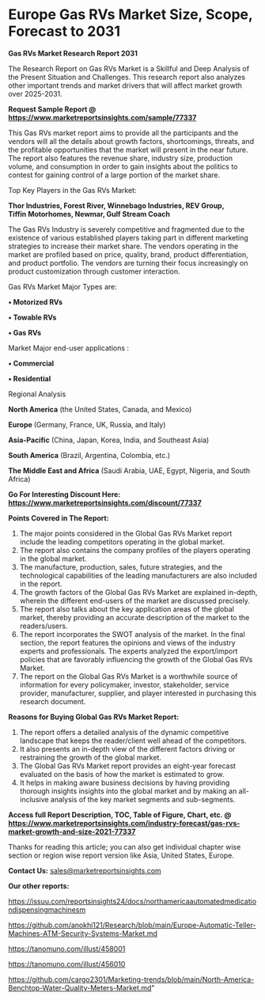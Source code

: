  # Europe Gas RVs Market Size, Scope, Forecast to 2031

<strong>Gas RVs Market Research Report 2031</strong>

The Research Report on Gas RVs Market is a Skillful and Deep Analysis of the Present Situation and Challenges. This research report also analyzes other important trends and market drivers that will affect market growth over 2025-2031.

<strong>Request Sample Report @ <a href=https://www.marketreportsinsights.com/sample/77337>https://www.marketreportsinsights.com/sample/77337</a></strong>

This Gas RVs market report aims to provide all the participants and the vendors will all the details about growth factors, shortcomings, threats, and the profitable opportunities that the market will present in the near future. The report also features the revenue share, industry size, production volume, and consumption in order to gain insights about the politics to contest for gaining control of a large portion of the market share.

Top Key Players in the Gas RVs Market:

<strong>Thor Industries, Forest River, Winnebago Industries, REV Group, Tiffin Motorhomes, Newmar, Gulf Stream Coach</strong>

The Gas RVs Industry is severely competitive and fragmented due to the existence of various established players taking part in different marketing strategies to increase their market share. The vendors operating in the market are profiled based on price, quality, brand, product differentiation, and product portfolio. The vendors are turning their focus increasingly on product customization through customer interaction.

Gas RVs Market Major Types are:

<strong>• Motorized RVs

• Towable RVs

• Gas RVs</strong>

Market Major end-user applications :

<strong>• Commercial

• Residential</strong>

Regional Analysis

</u><strong><b>North America</b></strong> (the United States, Canada, and Mexico)

<strong><b>Europe </b></strong>(Germany, France, UK, Russia, and Italy)

<strong><b>Asia-Pacific</b></strong> (China, Japan, Korea, India, and Southeast Asia)

<strong><b>South America</b></strong> (Brazil, Argentina, Colombia, etc.)

<strong><b>The Middle East and Africa</b></strong> (Saudi Arabia, UAE, Egypt, Nigeria, and South Africa)

<strong>Go For Interesting Discount Here: <a href=https://www.marketreportsinsights.com/discount/77337>https://www.marketreportsinsights.com/discount/77337</a></strong>

<strong>Points Covered in The Report:</strong>
<ol>
  <li>The major points considered in the Global Gas RVs Market report include the leading competitors operating in the global market.</li>
  <li>The report also contains the company profiles of the players operating in the global market.</li>
  <li>The manufacture, production, sales, future strategies, and the technological capabilities of the leading manufacturers are also included in the report.</li>
  <li>The growth factors of the Global Gas RVs Market are explained in-depth, wherein the different end-users of the market are discussed precisely.</li>
  <li>The report also talks about the key application areas of the global market, thereby providing an accurate description of the market to the readers/users.</li>
  <li>The report incorporates the SWOT analysis of the market. In the final section, the report features the opinions and views of the industry experts and professionals. The experts analyzed the export/import policies that are favorably influencing the growth of the Global Gas RVs Market.</li>
  <li>The report on the Global Gas RVs Market is a worthwhile source of information for every policymaker, investor, stakeholder, service provider, manufacturer, supplier, and player interested in purchasing this research document.</li>
</ol>
<strong>Reasons for Buying Global Gas RVs Market Report:</strong>

<ol>
  <li>The report offers a detailed analysis of the dynamic competitive landscape that keeps the reader/client well ahead of the competitors.</li>
  <li>It also presents an in-depth view of the different factors driving or restraining the growth of the global market.</li>
  <li>The Global Gas RVs Market report provides an eight-year forecast evaluated on the basis of how the market is estimated to grow.</li>
  <li>It helps in making aware business decisions by having providing thorough insights insights into the global market and by making an all-inclusive analysis of the key market segments and sub-segments.</li>
</ol>
<strong>Access full Report Description, TOC, Table of Figure, Chart, etc. @ <a href=https://www.marketreportsinsights.com/industry-forecast/gas-rvs-market-growth-and-size-2021-77337>https://www.marketreportsinsights.com/industry-forecast/gas-rvs-market-growth-and-size-2021-77337</a></strong>


Thanks for reading this article; you can also get individual chapter wise section or region wise report version like Asia, United States, Europe.

<strong>Contact Us:</strong>
sales@marketreportsinsights.com

<strong>Our other reports:</strong>

<a href=https://issuu.com/reportsinsights24/docs/northamericaautomatedmedicationdispensingmachinesm>https://issuu.com/reportsinsights24/docs/northamericaautomatedmedicationdispensingmachinesm</a>

<a href=https://github.com/anokhi121/Research/blob/main/Europe-Automatic-Teller-Machines-ATM-Security-Systems-Market.md>https://github.com/anokhi121/Research/blob/main/Europe-Automatic-Teller-Machines-ATM-Security-Systems-Market.md</a>

<a href=https://tanomuno.com/illust/458001>https://tanomuno.com/illust/458001</a>

<a href=https://tanomuno.com/illust/456010>https://tanomuno.com/illust/456010</a>

<a href=https://github.com/cargo2301/Marketing-trends/blob/main/North-America-Benchtop-Water-Quality-Meters-Market.md>https://github.com/cargo2301/Marketing-trends/blob/main/North-America-Benchtop-Water-Quality-Meters-Market.md</a>"
